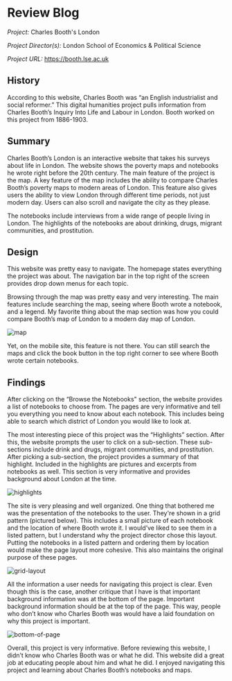 # Review Blog

_Project:_ Charles Booth's London

_Project Director(s):_ London School of Economics & Political Science

_Project URL:_ https://booth.lse.ac.uk

## History
    
According to this website, Charles Booth was “an English industrialist and social reformer.” This digital humanities project pulls information from Charles Booth’s Inquiry Into Life and Labour in London. Booth worked on this project from 1886-1903. 

## Summary

Charles Booth’s London is an interactive website that takes his surveys about life in London. The website shows the poverty maps and notebooks he wrote right before the 20th century. The main feature of the project is the map. A key feature of the map includes the ability to compare Charles Booth’s poverty maps to modern areas of London. This feature also gives users the ability to view London through different time periods, not just modern day. Users can also scroll and navigate the city as they please.

The notebooks include interviews from a wide range of people living in London. The highlights of the notebooks are about drinking, drugs, migrant communities, and prostitution.

## Design

This website was pretty easy to navigate. The homepage states everything the project was about. The navigation bar in the top right of the screen provides drop down menus for each topic.

Browsing through the map was pretty easy and very interesting. The main features include searching the map, seeing where Booth wrote a notebook, and a legend. My favorite thing about the map section was how you could compare Booth’s map of London to a modern day map of London. 

![map](https://maddiehool.github.io/Maddie-Hool-/images/map.png)

Yet, on the mobile site, this feature is not there. You can still search the maps and click the book button in the top right corner to see where Booth wrote certain notebooks. 

## Findings

After clicking on the “Browse the Notebooks" section, the website provides a list of notebooks to choose from. The pages are very informative and tell you everything you need to know about each notebook. This includes being able to search which district of London you would like to look at. 

The most interesting piece of this project was the “Highlights” section. After this, the website prompts the user to click on a sub-section. These sub-sections include drink and drugs, migrant communities, and prostitution. After picking a sub-section, the project provides a summary of that highlight. Included in the highlights are pictures and excerpts from notebooks as well. This section is very informative and provides background about London at the time.

![highlights](https://maddiehool.github.io/Maddie-Hool-/images/highlights.png)

The site is very pleasing and well organized. One thing that bothered me was the presentation of the notebooks to the user. They're shown in a grid pattern (pictured below). This includes a small picture of each notebook and the location of where Booth wrote it. I would’ve liked to see them in a listed pattern, but I understand why the project director chose this layout. Putting the notebooks in a listed pattern and ordering them by location would make the page layout more cohesive. This also maintains the original purpose of these pages. 

![grid-layout](https://maddiehool.github.io/Maddie-Hool-/images/grid-layout.png)

All the information a user needs for navigating this project is clear. Even though this is the case, another critique that I have is that important background information was at the bottom of the page. Important background information should be at the top of the page. This way, people who don’t know who Charles Booth was would have a laid foundation on why this project is important. 

![bottom-of-page](https://maddiehool.github.io/Maddie-Hool-/images/bottom-of-page.png)

Overall, this project is very informative. Before reviewing this website, I didn’t know who Charles Booth was or what he did. This website did a great job at educating people about him and what he did. I enjoyed navigating this project and learning about Charles Booth’s notebooks and maps. 
